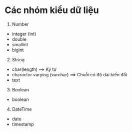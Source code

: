 # Các nhóm kiểu dữ liệu

1. Number

- integer (int)
- double
- smallint
- bigint

2. String

- char(length) ==> Ký tự
- charactor varying (varchar) ==> Chuỗi có độ dài biến đổi
- text

3. Boolean

- boolean

4. DateTime

- date
- timestamp
